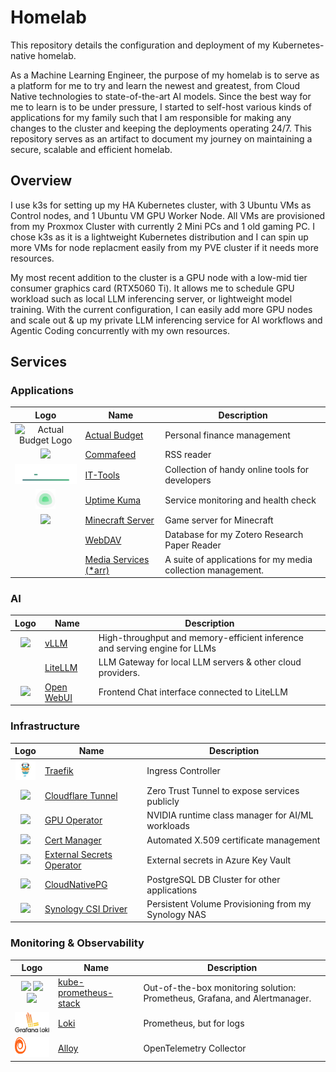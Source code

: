 # Homelab

This repository details the configuration and deployment of my Kubernetes-native homelab.

As a Machine Learning Engineer, the purpose of my homelab is to serve as a platform for me to try and learn the newest and greatest, from Cloud Native technologies to state-of-the-art AI models. Since the best way for me to learn is to be under pressure, I started to self-host various kinds of applications for my family such that I am responsible for making any changes to the cluster and keeping the deployments operating 24/7. This repository serves as an artifact to document my journey on maintaining a secure, scalable and efficient homelab.

## Overview

I use k3s for setting up my HA Kubernetes cluster, with 3 Ubuntu VMs as Control nodes, and 1 Ubuntu VM GPU Worker Node. All VMs are provisioned from my Proxmox Cluster with currently 2 Mini PCs and 1 old gaming PC. I chose k3s as it is a lightweight Kubernetes distribution and I can spin up more VMs for node replacment easily from my PVE cluster if it needs more resources.

My most recent addition to the cluster is a GPU node with a low-mid tier consumer graphics card (RTX5060 Ti). It allows me to schedule GPU workload such as local LLM inferencing server, or lightweight model training. With the current configuration, I can easily add more GPU nodes and scale out & up my private LLM inferencing service for AI workflows and Agentic Coding concurrently with my own resources.

## Services

### Applications

| Logo | Name | Description |
|:-:|---|---|
| <img src="https://actualbudget.org/img/actual.png" alt="Actual Budget Logo" height="32"/> | [Actual Budget](https://github.com/actualbudget/actual) | Personal finance management |
| <img src="https://cdn.jsdelivr.net/gh/homarr-labs/dashboard-icons/svg/commafeed.svg" height="32"/> | [Commafeed](https://github.com/Athou/commafeed) | RSS reader |
| <img src="https://github.com/CorentinTh/it-tools/raw/main/.github/logo-white.png" alt="IT-Tools" height="32" /> | [IT-Tools](https://github.com/CorentinTh/it-tools) | Collection of handy online tools for developers |
| <img src="https://raw.githubusercontent.com/louislam/uptime-kuma/023079733a2697f6544616e56225eff6de77060b/public/icon.svg" alt="Uptime Kuma" height="32"/>| [Uptime Kuma](https://github.com/louislam/uptime-kuma) | Service monitoring and health check |
| <img src="https://minecraft.wiki/images/Minecraft_franchise_logo.svg?59f89" height="32"/>| [Minecraft Server](https://github.com/itzg/minecraft-server-charts) | Game server for Minecraft |
| <img src="" height="32" /> | [WebDAV](https://github.com/danuk/k8s-webdav) | Database for my Zotero Research Paper Reader |
| <img src="" height="32" /> | [Media Services (*arr)](https://github.com/Ravencentric/awesome-arr) | A suite of applications for my media collection management. |

### AI

| Logo | Name | Description |
|:-:|---|---|
| <img src="https://docs.vllm.ai/en/latest/assets/logos/vllm-logo-text-dark.png" height="32" /> | [vLLM](https://github.com/vllm-project/vllm) | High-throughput and memory-efficient inference and serving engine for LLMs  |
| <img src="" height="32" /> | [LiteLLM](https://github.com/BerriAI/litellm) | LLM Gateway for local LLM servers & other cloud providers. |
| <img src="https://openwebui.com/logo.png" height="32" /> | [Open WebUI](https://github.com/open-webui/open-webui) | Frontend Chat interface connected to LiteLLM |

### Infrastructure

| Logo | Name | Description |
|:-:|---|---|
| <img src="https://github.com/traefik/traefik/raw/master/docs/content/assets/img/traefik.logo-dark.png" height="32" /> | [Traefik](https://github.com/traefik/traefik) | Ingress Controller |
| <img src="https://developers.cloudflare.com/_astro/logo.DAG2yejx.svg" height="32" /> | [Cloudflare Tunnel](https://github.com/cloudflare/cloudflared) | Zero Trust Tunnel to expose services publicly |
| <img src="https://docs.nvidia.com/datacenter/cloud-native/gpu-operator/latest/_static/nvidia-logo-horiz-rgb-wht-for-screen.svg" height="32" /> | [GPU Operator](https://github.com/NVIDIA/gpu-operator) | NVIDIA runtime class manager for AI/ML workloads |
| <img src="https://github.com/cert-manager/cert-manager/raw/master/logo/logo-small.png" height="32" /> | [Cert Manager](https://github.com/cert-manager/cert-manager) | Automated X.509 certificate management |
| <img src="https://external-secrets.io/latest/pictures/eso-round-logo.svg" height="32" /> | [External Secrets Operator](https://external-secrets.io/latest/) | External secrets in Azure Key Vault |
| <img src="https://cloudnative-pg.io/logo/large_logo.svg" height="32" /> | [CloudNativePG](https://github.com/cloudnative-pg/cloudnative-pg) | PostgreSQL DB Cluster for other applications |
| <img src="https://www.synology.com/img/company/branding/synology_logo.jpg" height="32" /> | [Synology CSI Driver](https://github.com/SynologyOpenSource/synology-csi) | Persistent Volume Provisioning from my Synology NAS |

### Monitoring & Observability

| Logo | Name | Description |
|:-:|---|---|
| <img src="https://avatars.githubusercontent.com/u/66682517?s=48&v=4" height="32" /> <img src="https://avatars.githubusercontent.com/u/7195757?s=48&v=4" height="32"/> <img src="https://prometheus.io/_next/static/media/prometheus-logo.7aa022e5.svg" height="32" />| [kube-prometheus-stack](https://github.com/prometheus-community/helm-charts/tree/main/charts/kube-prometheus-stack) | Out-of-the-box monitoring solution: Prometheus, Grafana, and Alertmanager. |
| <img src="https://github.com/grafana/loki/raw/main/docs/sources/logo_and_name.png" height="32" /> | [Loki](https://github.com/grafana/loki) | Prometheus, but for logs |
| <img src="https://github.com/grafana/alloy/raw/main/docs/sources/assets/logo_alloy_light.svg#gh-dark-mode-only" height="32" /> | [Alloy](https://github.com/grafana/alloy) | OpenTelemetry Collector |

